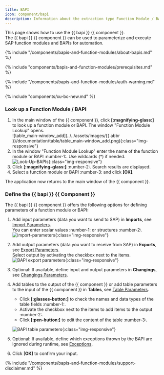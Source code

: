 ```yaml
---
title: BAPI
icon: component/bapi
description: Information about the extraction type Function Module / BAPI
---
```


This page shows how to use the {{ bapi }} {{ component }}.<br>
The {{ bapi }} {{ component }} can be used to parameterize and execute SAP function modules and BAPIs for automation.


{% include "/components/bapis-and-function-modules/about-bapis.md" %}

{% include "components/bapis-and-function-modules/prerequisites.md" %}

{% include "/components/bapis-and-function-modules/auth-warning.md" %}

{% include "components/xu-bc-new.md"  %}

### Look up a Function Module / BAPI

1. In the main window of the {{ component }}, click **[:magnifying-glass:]** to look up a function module or BAPI. 
The window "Function Module Lookup" opens.<br>
![table_main-window_add](../../assets/images/{{ abbr }}/documentation/table/table_main-window_add.png){:class="img-responsive"}
2. In the window "Function Module Lookup" enter the name of the function module or BAPI :number-1:. Use wildcards (*) if needed.<br>
![Look-Up-BAPIs](../../assets/images/documentation/components/table/table_look-up.png){:class="img-responsive"}
3. Click **[:magnifying-glass:]** :number-2:. Search results are displayed.
4. Select a function module or BAPI :number-3: and click **[OK]**. <br>

The application now returns to the main window of the {{ component }}.

### Define the {{ bapi }} {{ Component }}

The {{ bapi }} {{ component }} offers the following options for defining parameters of a function module or BAPI:

1. Add input parameters (data you want to send to SAP) in **Imports**, see [Import Parameters](parameters.md/#import-parameters).<br>
You can enter scalar values :number-1: or structures :number-2:.<br>
![import-parameters](../../assets/images/documentation/components/bapi/import-parameters.png){:class="img-responsive"}
2. Add output parameters (data you want to receive from SAP) in **Exports**, see [Export Parameters](parameters.md/#export-parameters).<br>
Select output by activating the checkbox next to the items.<br>
![BAPI export parameters](../../assets/images/documentation/components/bapi/export-parameters.png){:class="img-responsive"}
3. Optional: If available, define input and output parameters in **Changings**, see [Changings Parameters](parameters.md/#changings-parameters).<br>
4. Add tables to the output of the {{ component }} or add table parameters to the input of the {{ component }} in **Tables**, see [Table Parameters](parameters.md/#table-parameters).<br>
	- Click **[:glasses-button:]** to check the names and data types of the table fields :number-1:.
	- Activate the checkbox next to the items to add items to the output :number-2:.
	- Click **[:pen-button:]** to edit the content of the table :number-3:.

	![BAPI table parameters](../../assets/images/documentation/components/bapi/table-parameters.png){:class="img-responsive"}
5. Optional: If available, define which exceptions thrown by the BAPI are ignored during runtime, see [Exceptions](parameters.md/#exceptions).
6. Click **[OK]** to confirm your input.



{% include "/components/bapis-and-function-modules/support-disclaimer.md" %}

